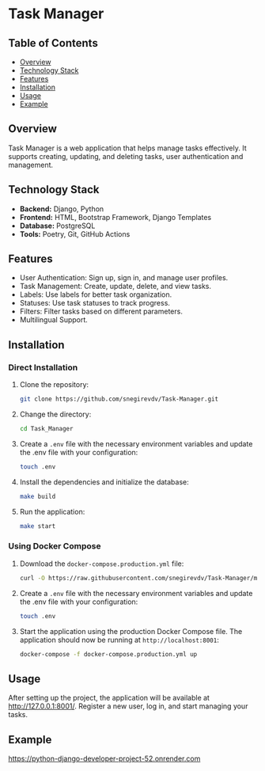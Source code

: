 # Task Manager

## Table of Contents

- [Overview](#overview)
- [Technology Stack](#technology-stack)
- [Features](#features)
- [Installation](#installation)
- [Usage](#usage)
- [Example](#example)

## Overview

Task Manager is a web application that helps manage tasks effectively. It supports creating, updating, and deleting tasks, user authentication and management.

## Technology Stack

- **Backend:** Django, Python
- **Frontend:** HTML, Bootstrap Framework, Django Templates
- **Database:** PostgreSQL
- **Tools:** Poetry, Git, GitHub Actions

## Features

- User Authentication: Sign up, sign in, and manage user profiles.
- Task Management: Create, update, delete, and view tasks.
- Labels: Use labels for better task organization.
- Statuses: Use task statuses to track progress.
- Filters: Filter tasks based on different parameters.
- Multilingual Support.

## Installation

### Direct Installation

1. Clone the repository:

   ```sh
   git clone https://github.com/snegirevdv/Task-Manager.git
   ```

2. Change the directory:

   ```sh
   cd Task_Manager
   ```

3. Create a `.env` file with the necessary environment variables and update the .env file with your configuration:

   ```sh
   touch .env
   ```

4. Install the dependencies and initialize the database:

   ```sh
   make build
   ```

5. Run the application:
   ```sh
   make start
   ```

### Using Docker Compose

1. Download the `docker-compose.production.yml` file:

   ```sh
   curl -O https://raw.githubusercontent.com/snegirevdv/Task-Manager/main/docker-compose.production.yml
   ```

2. Create a `.env` file with the necessary environment variables and update the .env file with your configuration:

   ```sh
   touch .env
   ```

3. Start the application using the production Docker Compose file. The application should now be running at `http://localhost:8001`:

   ```sh
   docker-compose -f docker-compose.production.yml up
   ```

## Usage

After setting up the project, the application will be available at http://127.0.0.1:8001/.
Register a new user, log in, and start managing your tasks.

## Example

https://python-django-developer-project-52.onrender.com
